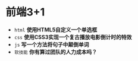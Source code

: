 # 前端3+1
- `html` **使用HTML5自定义一个单选框**
- `css` **使用CSS3实现一个复古播放电影倒计时的特效**
- `js` **写一个方法将句子中颠倒单词**
- `软技能` **你有算过团队的人力成本吗？**


